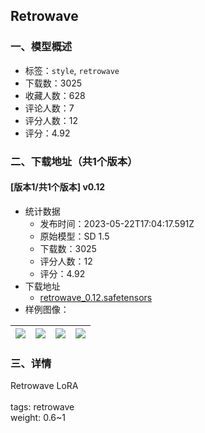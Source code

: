 ## Retrowave
### 一、模型概述

- 标签：`style`, `retrowave`
- 下载数：3025
- 收藏人数：628
- 评论人数：7
- 评分人数：12
- 评分：4.92

### 二、下载地址（共1个版本）

#### [版本1/共1个版本] v0.12

- 统计数据
  - 发布时间：2023-05-22T17:04:17.591Z
  - 原始模型：SD 1.5
  - 下载数：3025
  - 评分人数：12
  - 评分：4.92
- 下载地址
  - [retrowave_0.12.safetensors](https://civitai.com/api/download/models/77964)
- 样例图像：

| <img src="https://image.civitai.com/xG1nkqKTMzGDvpLrqFT7WA/a9b606b2-cc96-40a3-b537-9cd9f279d181/width=450/874284.jpeg" /> | <img src="https://image.civitai.com/xG1nkqKTMzGDvpLrqFT7WA/7af92187-b717-4e25-9fd4-c877d88c6de6/width=450/874305.jpeg" /> | <img src="https://image.civitai.com/xG1nkqKTMzGDvpLrqFT7WA/170c9115-26d7-44e2-9a45-67aec0d08da2/width=450/874290.jpeg" /> | <img src="https://image.civitai.com/xG1nkqKTMzGDvpLrqFT7WA/63759a84-1344-4cde-a671-e09066b8d3ff/width=450/874293.jpeg" /> |
| ---- | ---- | ---- | ---- |


### 三、详情
<p>Retrowave LoRA<br /><br />tags: retrowave<br />weight: 0.6~1</p>